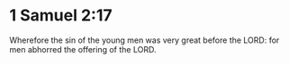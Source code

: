 # 1 Samuel 2:17

Wherefore the sin of the young men was very great before the LORD: for men abhorred the offering of the LORD.